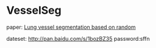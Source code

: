 # VesselSeg

paper:  [Lung vessel segmentation based on random](http://ieeexplore.ieee.org/document/7860270/?reload=true)


dateset: http://pan.baidu.com/s/1bozBZ35   password:sffn

